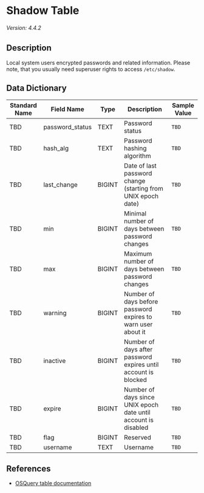 # Shadow Table
###### Version: 4.4.2

## Description
Local system users encrypted passwords and related information. Please note, that you usually need superuser rights to access `/etc/shadow`.

## Data Dictionary
|Standard Name|Field Name|Type|Description|Sample Value|
|---|---|---|---|---|
|TBD|password_status|TEXT|Password status|`TBD`|
|TBD|hash_alg|TEXT|Password hashing algorithm|`TBD`|
|TBD|last_change|BIGINT|Date of last password change (starting from UNIX epoch date)|`TBD`|
|TBD|min|BIGINT|Minimal number of days between password changes|`TBD`|
|TBD|max|BIGINT|Maximum number of days between password changes|`TBD`|
|TBD|warning|BIGINT|Number of days before password expires to warn user about it|`TBD`|
|TBD|inactive|BIGINT|Number of days after password expires until account is blocked|`TBD`|
|TBD|expire|BIGINT|Number of days since UNIX epoch date until account is disabled|`TBD`|
|TBD|flag|BIGINT|Reserved|`TBD`|
|TBD|username|TEXT|Username|`TBD`|

## References
* [OSQuery table documentation](https://osquery.io/schema/current#shadow)

